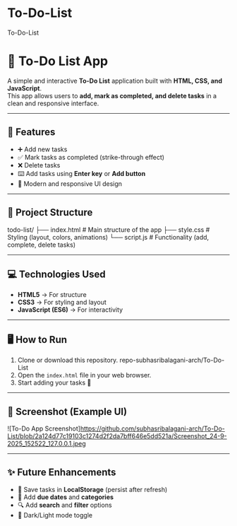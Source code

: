 # To-Do-List
To-Do-List
# 📝 To-Do List App

A simple and interactive **To-Do List** application built with **HTML, CSS, and JavaScript**.  
This app allows users to **add, mark as completed, and delete tasks** in a clean and responsive interface.

---

## 🚀 Features
- ➕ Add new tasks
- ✅ Mark tasks as completed (strike-through effect)
- ❌ Delete tasks
- ⌨️ Add tasks using **Enter key** or **Add button**
- 🎨 Modern and responsive UI design

---

## 📂 Project Structure
todo-list/
├── index.html # Main structure of the app
├── style.css # Styling (layout, colors, animations)
└── script.js # Functionality (add, complete, delete tasks)


---

## 💻 Technologies Used
- **HTML5** → For structure  
- **CSS3** → For styling and layout  
- **JavaScript (ES6)** → For interactivity  

---

## 🖥️ How to Run
1. Clone or download this repository. repo-subhasribalagani-arch/To-Do-List 
2. Open the `index.html` file in your web browser.
3. Start adding your tasks 🎉

---

## 📸 Screenshot (Example UI)
![To-Do App Screenshot]https://github.com/subhasribalagani-arch/To-Do-List/blob/2a124d77c19103c1274d2f2da7bff646e5dd521a/Screenshot_24-9-2025_152522_127.0.0.1.jpeg

---

## ✨ Future Enhancements
- 📌 Save tasks in **LocalStorage** (persist after refresh)
- 📅 Add **due dates** and **categories**
- 🔍 Add **search** and **filter** options
- 🎨 Dark/Light mode toggle


